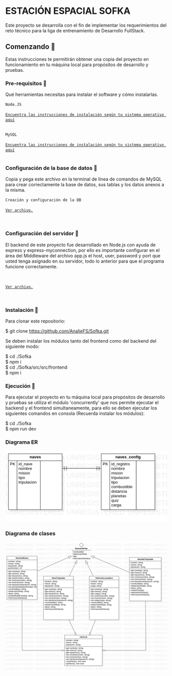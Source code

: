 # ESTACIÓN ESPACIAL SOFKA

Este proyecto se desarrolla con el fin de implementar los requerimientos del reto técnico para la liga de entrenamiento de Desarrollo FullStack.

## Comenzando 🚀
Estas instrucciones te permitirán obtener una copia del proyecto en funcionamiento en tu máquina local para propósitos de desarrollo y pruebas.

### Pre-requisitos 📝

Qué herramientas necesitas para instalar el software y cómo instalarlas.

<pre>
<code>Node.JS
<a href="https://nodejs.org/en/" rel="nofollow">
Encuentra las instrucciones de instalación según tu sistema operativo aquí</a>
</code>
</pre>


<pre>
<code>MySQL
<a href="https://www.mysql.com/" rel="nofollow">
Encuentra las instrucciones de instalación según tu sistema operativo aquí</a>
</code>
</pre>

### Configuración de la base de datos 📝
Copia y pega este archivo en la terminal de línea de comandos de MySQL para crear correctamente la base de datos, sus tablas y los datos anexos a la misma.

<pre>
<code>Creación y configuración de la DB
<a href="https://github.com/AnalieFS/Sofka/blob/main/src/Database/db.sql" rel="nofollow">
Ver archivo.
</a>
</code>
</pre>


### Configuración del servidor 📝
El backend de este proyecto fue desarrollado en Node.js con ayuda de express y express-myconnection, por ello es importante configurar en el área del Middleware del archivo app.js el host, user, password y port que usted tenga asignado en su servidor, todo lo anterior para que el programa funcione correctamente.
<pre>
<code>
<a href="https://github.com/AnalieFS/Sofka/blob/main/src/app.js" rel="nofollow">
Ver archivo.
</a>
</code>
</pre>

### Instalación 📝
Para clonar este repositorio: <br/>

$ git clone https://github.com/AnalieFS/Sofka.git <br/>

Se deben instalar los módulos tanto del frontend como del backend del siguiente modo: <br/>

$ cd ./Sofka <br/>
$ npm i <br/>
$ cd ./Sofka/src/src/frontend <br/>
$ npm i <br/>

### Ejecución 📝

Para ejecutar el proyecto en tu máquina local para propósitos de desarrollo y pruebas se utiliza el módulo 'concurrently' que nos permite ejecutar el backend y el frontend simultaneamente, para ello se deben ejecutar los siguientes comandos en consola (Recuerda instalar los módulos): <br/>

$ cd ./Sofka<br/>
$ npm run dev <br/>

### Diagrama ER

![Diagrama entidad relación de DB](https://github.com/AnalieFS/Sofka/blob/main/assets/ERDDiagram1.png)

### Diagrama de clases

![Diagrama de clases](https://github.com/AnalieFS/Sofka/blob/main/assets/relacionados.png)

